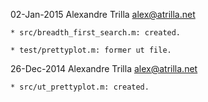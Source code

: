 02-Jan-2015  Alexandre Trilla  <alex@atrilla.net>

    * src/breadth_first_search.m: created.

    * test/prettyplot.m: former ut file.


26-Dec-2014  Alexandre Trilla  <alex@atrilla.net>

    * src/ut_prettyplot.m: created.

